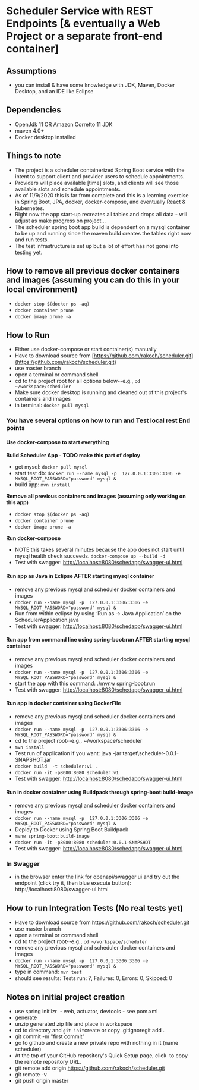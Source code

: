 # Scheduler Service with REST Endpoints [& eventually a Web Project or a separate front-end container]
## Assumptions
- you can install & have some knowledge with JDK, Maven, Docker Desktop, and an IDE like Eclipse

## Dependencies
- OpenJdk 11 OR Amazon Corretto 11 JDK
- maven 4.0+
- Docker desktop installed 

## Things to note
- The project is a scheduler containerized Spring Boot service with the intent to support client and provider users to schedule appointments.
- Providers will place available [time] slots, and clients will see those available slots and schedule appointments.
- As of 11/9/2020 this is far from complete and this is a learning exercise in Spring Boot, JPA, docker, docker-compose, and eventually React & kubernetes.
- Right now the app start-up recreates all tables and drops all data - will adjust as make progress on project...
- The scheduler spring boot app build is dependent on a mysql container to be up and running since the maven build creates the tables right now and run tests.
- The test infrastructure is set up but a lot of effort has not gone into testing yet.

## How to remove all previous docker containers and images (assuming you can do this in your local environment)
- `docker stop $(docker ps -aq)`
- `docker container prune`
- `docker image prune -a`

## How to Run
- Either use docker-compose or start container(s) manually
- Have to download source from [https://github.com/rakoch/scheduler.git](https://github.com/rakoch/scheduler.git)
- use master branch
- open a terminal or command shell
- cd to the project root for all options below--e.g., `cd ~/workspace/scheduler`
- Make sure docker desktop is running and cleaned out of this project's containers and images
- in terminal:  `docker pull mysql`

### You have several options on how to run and Test local rest End points
#### Use docker-compose to start everything 
<b>Build Scheduler App - TODO make this part of deploy</b>

- get mysql: `docker pull mysql`
- start test db: `docker run --name mysql -p  127.0.0.1:3306:3306 -e MYSQL_ROOT_PASSWORD="password" mysql &`
- build app: `mvn install`

<b>Remove all previous containers and images (assuming only working on this app)</b>

- `docker stop $(docker ps -aq)`
- `docker container prune`
- `docker image prune -a`

<b>Run docker-compose</b>

- NOTE this takes several minutes because the app does not start until mysql health check succeeds.
 `docker-compose up --build -d`
- Test with swagger: [http://localhost:8080/schedapp/swagger-ui.html](http://localhost:8080/schedapp/swagger-ui.html)

#### Run app as Java in Eclipse AFTER starting mysql container
- remove any previous mysql and scheduler docker containers and images
- `docker run --name mysql -p  127.0.0.1:3306:3306 -e MYSQL_ROOT_PASSWORD="password" mysql &`
- Run from within eclipse by using ‘Run as -> Java Application’ on the SchedulerApplication.java
- Test with swagger: [http://localhost:8080/schedapp/swagger-ui.html](http://localhost:8080/schedapp/swagger-ui.html)

#### Run app from command line using spring-boot:run AFTER starting mysql container
- remove any previous mysql and scheduler docker containers and images
- `docker run --name mysql -p  127.0.0.1:3306:3306 -e MYSQL_ROOT_PASSWORD="password" mysql &`
- start the app with this command: ./mvnw spring-boot:run
- Test with swagger: [http://localhost:8080/schedapp/swagger-ui.html](http://localhost:8080/schedapp/swagger-ui.html)

#### Run app in docker container using DockerFile
- remove any previous mysql and scheduler docker containers and images
- `docker run --name mysql -p  127.0.0.1:3306:3306 -e MYSQL_ROOT_PASSWORD="password" mysql &`
- cd to the project root--e.g., ~/workspace/scheduler
- `mvn install`
- Test run of application if you want: java -jar target\scheduler-0.0.1-SNAPSHOT.jar
- `docker build  -t scheduler:v1 .`
- `docker run -it -p8080:8080 scheduler:v1`
- Test with swagger: [http://localhost:8080/schedapp/swagger-ui.html](http://localhost:8080/schedapp/swagger-ui.html)

#### Run in docker container using Buildpack through spring-boot:build-image
- remove any previous mysql and scheduler docker containers and images
- `docker run --name mysql -p  127.0.0.1:3306:3306 -e MYSQL_ROOT_PASSWORD="password" mysql &`
- Deploy to Docker using Spring Boot Buildpack
- `mvnw spring-boot:build-image`
- `docker run -it -p8080:8080 scheduler:0.0.1-SNAPSHOT`
- Test with swagger: [http://localhost:8080/schedapp/swagger-ui.html](http://localhost:8080/schedapp/swagger-ui.html)



### In Swagger
- in the browser enter the link for openapi/swagger ui and try out the endpoint (click try it, then blue execute button): http://localhost:8080/swagger-ui.html

## How to run Integration Tests (No real tests yet)
- Have to download source from https://github.com/rakoch/scheduler.git
- use master branch
- open a terminal or command shell
- cd to the project root--e.g., `cd ~/workspace/scheduler`
- remove any previous mysql and scheduler docker containers and images
- `docker run --name mysql -p  127.0.0.1:3306:3306 -e MYSQL_ROOT_PASSWORD="password" mysql &`
- type in command: `mvn test`
- should see results: Tests run: ?, Failures: 0, Errors: 0, Skipped: 0

## Notes on initial project creation
- use spring initilzr  - web, actuator, devtools - see pom.xml
- generate
- unzip generated zip file and place in workspace
- cd to directory and `git init`create or copy .gitignoregit add .
- git commit -m "first commit"
- go to github and create a new private repo with nothing in it (name scheduler)
- At the top of your GitHub repository's Quick Setup page, click  to copy the remote repository URL.
- git remote add origin https://github.com/rakoch/scheduler.git
- git remote -v
- git push origin master
